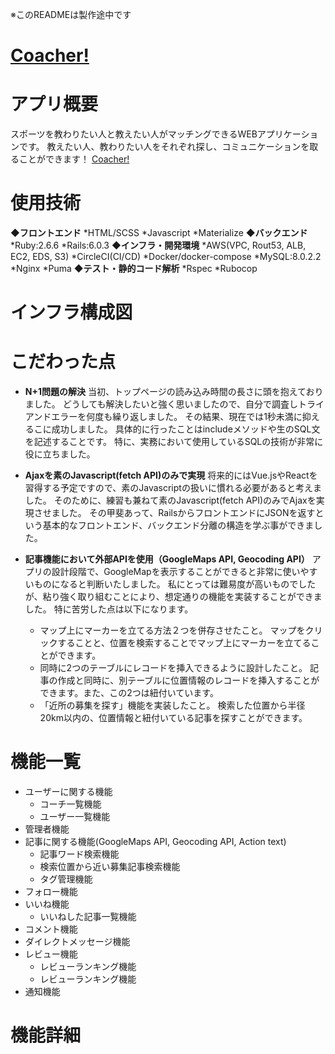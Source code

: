 ※このREADMEは製作途中です
# [Coacher!](https://coacher-app.work)

# アプリ概要
スポーツを教わりたい人と教えたい人がマッチングできるWEBアプリケーションです。
教えたい人、教わりたい人をそれぞれ探し、コミュニケーションを取ることができます！
  [Coacher!](https://coacher-app.work)

# 使用技術
**◆フロントエンド**
*HTML/SCSS
*Javascript
*Materialize
**◆バックエンド**
*Ruby:2.6.6
*Rails:6.0.3
**◆インフラ・開発環境**
*AWS(VPC, Rout53, ALB, EC2, EDS, S3)
*CircleCI(CI/CD)
*Docker/docker-compose
*MySQL:8.0.2.2
*Nginx
*Puma
**◆テスト・静的コード解析**
*Rspec
*Rubocop

# インフラ構成図

# こだわった点
* **N+1問題の解決**
当初、トップページの読み込み時間の長さに頭を抱えておりました。
どうしても解決したいと強く思いましたので、自分で調査しトライアンドエラーを何度も繰り返しました。
その結果、現在では1秒未満に抑えるこに成功しました。
具体的に行ったことはincludeメソッドや生のSQL文を記述することです。
特に、実務において使用しているSQLの技術が非常に役に立ちました。

* **Ajaxを素のJavascript(fetch API)のみで実現**
将来的にはVue.jsやReactを習得する予定ですので、素のJavascriptの扱いに慣れる必要があると考えました。
そのために、練習も兼ねて素のJavascript(fetch API)のみでAjaxを実現させました。
その甲斐あって、RailsからフロントエンドにJSONを返すという基本的なフロントエンド、バックエンド分離の構造を学ぶ事ができました。

* **記事機能において外部APIを使用（GoogleMaps API, Geocoding API）**
アプリの設計段階で、GoogleMapを表示することができると非常に使いやすいものになると判断いたしました。
私にとっては難易度が高いものでしたが、粘り強く取り組むことにより、想定通りの機能を実装することができました。
特に苦労した点は以下になります。
  * マップ上にマーカーを立てる方法２つを併存させたこと。
  マップをクリックすることと、位置を検索することでマップ上にマーカーを立てることができます。
  * 同時に2つのテーブルにレコードを挿入できるように設計したこと。
  記事の作成と同時に、別テーブルに位置情報のレコードを挿入することができます。また、この2つは紐付いています。
  * 「近所の募集を探す」機能を実装したこと。
  検索した位置から半径20km以内の、位置情報と紐付いている記事を探すことができます。

# 機能一覧
* ユーザーに関する機能
  * コーチ一覧機能
  * ユーザー一覧機能
* 管理者機能
* 記事に関する機能(GoogleMaps API, Geocoding API, Action text)
  * 記事ワード検索機能
  * 検索位置から近い募集記事検索機能
  * タグ管理機能
* フォロー機能
* いいね機能
  * いいねした記事一覧機能
* コメント機能
* ダイレクトメッセージ機能
* レビュー機能
  * レビューランキング機能
  * レビューランキング機能
* 通知機能

# 機能詳細
